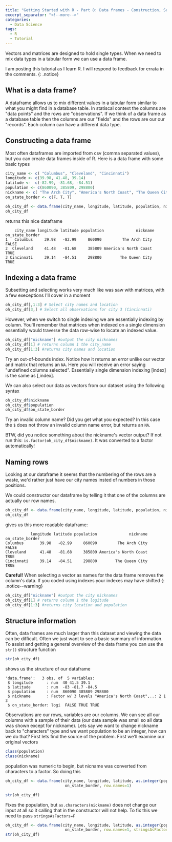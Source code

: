 ```yaml
---
title: "Getting Started with R - Part 8: Data frames - Construction, Subsetting and Structure"
excerpt_separator: "<!--more-->"
categories:
  - Data Science
tags:
  - R
  - Tutorial
---
```

Vectors and matrices are designed to hold single types. When we need to mix data types in a tabular form we can use a data frame.
<!--more-->


I am posting this tutorial as I learn R. I will respond to feedback for errata in the comments.
{: .notice}


## What is a data frame?

A dataframe allows us to mix different values in a tabular form similar to what you might find in a database table. In statiscal context the columns are "data points" and the rows are "observations". If we think of a data frame as a database table then the columns are our "fields" and the rows are our our "records". Each column can have a different data type.

## Constructing a data frame

Most often dataframes are imported from csv (comma separated values), but you can create data frames inside of R. Here is a data frame with some basic types
```R
city_name <- c( "Columbus", "Cleveland", "Cincinnati")
longitude <- c(39.98, 41.48, 39.14)
latitude <-  c(-82.99, -81.68, -84.51)
population <- c(860090, 385809, 298800)
nickname <- c( "The Arch City", "America's North Coast", "The Queen City")
on_state_border <- c(F, T, T)

oh_city_df <- data.frame(city_name, longitude, latitude, population, nickname, on_state_border)
oh_city_df
```
 returns this nice dataframe

```
    city_name longitude latitude population              nickname on_state_border
1   Columbus     39.98   -82.99     860090         The Arch City           FALSE
2  Cleveland     41.48   -81.68     385809 America's North Coast            TRUE
3 Cincinnati     39.14   -84.51     298800        The Queen City            TRUE
```

## Indexing a data frame
Subsetting and selecting works very much like was saw with matrices, with a few execeptions I'll cover in a moment

```R
oh_city_df[,1:3] # Select city names and location
oh_city_df[3,] # Select all observations for city 3 (Cincinnati)
```

However, when we switch to single indexing we are essentially indexing by column. You'll remember that matrices when indexed on a single dimension essentially would traverse the data row-wise to locate an indexed value.

```R
oh_city_df["nickname"] #output the city nicknames
oh_city_df[1] # returns column 1 the city_name
oh_city_df[1:3] #returns city names and location
```

Try an out-of-bounds index. Notice how it returns an error unlike our vector and matrix that returns an `NA`. Here you will receive an error saying "undefined columns selected". Essentially single dimension indexing [index] is the same as [,index]. 

We can also select our data as vectors from our dataset using the following syntax

```R
oh_city_df$nickname
oh_city_df$population
oh_city_df$on_state_border
```
Try an invalid column name? Did you get what you expected? In this case the `$` does not throw an invalid column name error, but returns an `NA`.

BTW, did you notice something about the nickname's vector output? If not run this: `is.factor(oh_city_df$nickname)`. It was converted to a factor automatically!

## Naming rows
Looking at our dataframe it seems that the numbering of the rows are a waste, we'd rather just have our city names insted of numbers in those positions.

We could constructor our dataframe by telling it that one of the columns are actually our row names.

```R
oh_city_df <- data.frame(city_name, longitude, latitude, population, nickname, on_state_border, row.names=1)
oh_city_df
```

gives us this more readable dataframe:

```
           longitude latitude population              nickname on_state_border
Columbus       39.98   -82.99     860090         The Arch City           FALSE
Cleveland      41.48   -81.68     385809 America's North Coast            TRUE
Cincinnati     39.14   -84.51     298800        The Queen City            TRUE
```


**Careful!** When selecting a vector as names for the data frame removes the column's data. If you coded using indexes your indexes may have shifted
{: .notice--warning}

```R
oh_city_df["nickname"] #output the city nicknames
oh_city_df[1] # returns column 1 the logitude
oh_city_df[1:3] #returns city location and population
```

## Structure information
Often, data frames are much larger than this dataset and viewing the data can be difficult. Often we just want to see a basic summary of information. To assist and getting a general overview of the data frame you can use the `str()` structure function

```R
str(oh_city_df)
```

shows us the structure of our dataframe
```
'data.frame':	3 obs. of  5 variables:
 $ longitude      : num  40 41.5 39.1
 $ latitude       : num  -83 -81.7 -84.5
 $ population     : num  860090 385809 298800
 $ nickname       : Factor w/ 3 levels "America's North Coast",..: 2 1 3
 $ on_state_border: logi  FALSE TRUE TRUE
```

Observations are our rows, variables are our columns. We can see all our columns with a sample of their data (our data sample was small so all data was shown except for nickname). Lets say we want to change nickname back to "characters" type and we want population to be an integer, how can we do that? First lets find the source of the problem. First we'll examine our original vectors

```R
class(population)
class(nickname)
```
population was numeric to begin, but nicname was converted from characters to a factor. So doing this

```R
oh_city_df <- data.frame(city_name, longitude, latitude, as.integer(population), nickname, 
                          on_state_border, row.names=1)

str(oh_city_df)
```

Fixes the population, but `as.characters(nickname)` does not change our input at all so it calling that in the constructor will not help. To fix this we need to pass `stringsAsFactors=F`

```R
oh_city_df <- data.frame(city_name, longitude, latitude, as.integer(population), nickname, 
                          on_state_border, row.names=1, stringsAsFactors=F)
str(oh_city_df)
```

